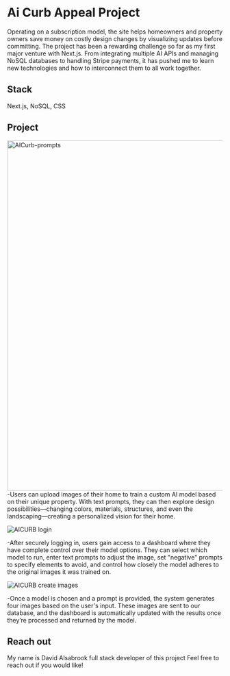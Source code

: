 # Ai Curb Appeal Project
Operating on a subscription model, the site helps homeowners and property owners save money on costly design changes by visualizing updates before committing. The project has been a rewarding challenge so far as my first major venture with Next.js. From integrating multiple AI APIs and managing NoSQL databases to handling Stripe payments, it has pushed me to learn new technologies and how to interconnect them to all work together.

## Stack
Next.js, NoSQL, CSS

## Project
<img width="818" alt="AICurb-prompts" src="https://github.com/user-attachments/assets/4f73f788-299c-46d1-b0f3-5adfc898beb5">  
-Users can upload images of their home to train a custom AI model based on their unique property. With text prompts, they can then explore design possibilities—changing colors, materials, structures, and even the landscaping—creating a personalized vision for their home.

![AICURB login](https://github.com/user-attachments/assets/0238f229-0684-492b-9472-3b3a0bce586e)  

-After securely logging in, users gain access to a dashboard where they have complete control over their model options. They can select which model to run, enter text prompts to adjust the image, set "negative" prompts to specify elements to avoid, and control how closely the model adheres to the original images it was trained on.

![AICURB create images](https://github.com/user-attachments/assets/d711295a-7cfb-4ade-a3f4-24666f4c09b0)  

-Once a model is chosen and a prompt is provided, the system generates four images based on the user's input. These images are sent to our database, and the dashboard is automatically updated with the results once they’re processed and returned by the model.

## Reach out

My name is David Alsabrook full stack developer of this project
Feel free to reach out if you would like!
